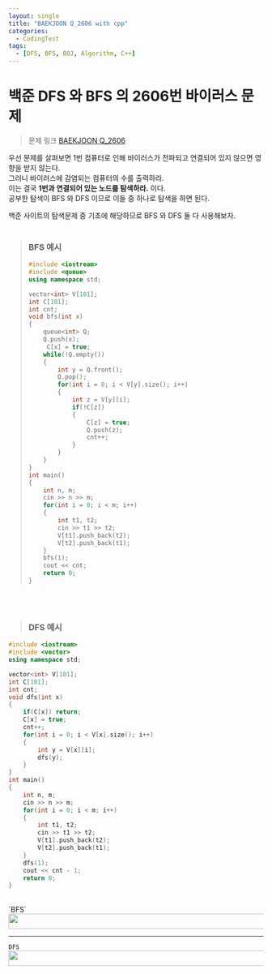 ```yaml
---
layout: single
title: "BAEKJOON Q_2606 with cpp"
categories:
  - CodingTest
tags:
  - [DFS, BFS, BOJ, Algorithm, C++]
---
```


# 백준 DFS 와 BFS 의 2606번 바이러스 문제
> 문제 링크
> [BAEKJOON Q_2606](https://www.acmicpc.net/problem/2606)

우선 문제를 살펴보면 1번 컴퓨터로 인해 바이러스가 전파되고 연결되어 있지 않으면 영향을 받지 않는다. <br>
그러니 바이러스에 감염되는 컴퓨터의 수를 출력하라. <br>
이는 결국 **1번과 연결되어 있는 노드를 탐색하라.** 이다.<br>
공부한 탐색이 BFS 와 DFS 이므로 이들 중 하나로 탐색을 하면 된다.<br>

백준 사이트의 탐색문제 중 기초에 해당하므로 BFS 와 DFS 둘 다 사용해보자.<br><br>

> ### BFS 예시
> ```C++
> #include <iostream>
> #include <queue>
> using namespace std;
>
> vector<int> V[101];
> int C[101];
> int cnt;
> void bfs(int x)
> {
>     queue<int> Q;
>     Q.push(x);
>      C[x] = true;
>     while(!Q.empty())
>     {
>         int y = Q.front();
>         Q.pop();
>         for(int i = 0; i < V[y].size(); i++)
>         {
>             int z = V[y][i];
>             if(!C[z])
>             {
>                 C[z] = true;
>                 Q.push(z);
>                 cnt++;
>             }
>         }
>     }
> }
> int main()
> {
>     int n, m;
>     cin >> n >> m;
>     for(int i = 0; i < m; i++)
>     {
>         int t1, t2;
>         cin >> t1 >> t2;
>         V[t1].push_back(t2);
>         V[t2].push_back(t1);
>     }
>     bfs(1);
>     cout << cnt;
>     return 0;
> }
> ```
<br><br>
> ### DFS 예시
```C++
#include <iostream>
#include <vector>
using namespace std;

vector<int> V[101];
int C[101];
int cnt;
void dfs(int x)
{
    if(C[x]) return;
    C[x] = true;
    cnt++;
    for(int i = 0; i < V[x].size(); i++)
    {
        int y = V[x][i];
        dfs(y);
    }
}
int main()
{
    int n, m;
    cin >> n >> m;
    for(int i = 0; i < m; i++)
    {
        int t1, t2;
        cin >> t1 >> t2;
        V[t1].push_back(t2);
        V[t2].push_back(t1);
    }
    dfs(1);
    cout << cnt - 1;
    return 0;
}
```
<br>
`BFS`
<img src="https://user-images.githubusercontent.com/87271529/166417628-e62552d0-18a8-4b3a-8c34-189e95d37a0b.png" width = "700" height = "30"> 

***

`DFS`
<img src="https://user-images.githubusercontent.com/87271529/166417661-35056f8f-754c-4098-9f7d-1437ecd0f9f8.png" width = "700" height = "30">
